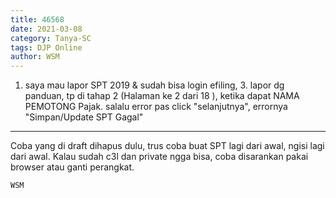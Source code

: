 ```yaml
---
title: 46568
date: 2021-03-08
category: Tanya-SC
tags: DJP Online
author: WSM
---
```


1. saya mau lapor SPT 2019 & sudah bisa login efiling, 3. lapor dg panduan, tp di tahap 2 (Halaman ke 2 dari 18 ), ketika dapat NAMA PEMOTONG Pajak. salalu error pas click "selanjutnya", errornya "Simpan/Update SPT Gagal"

---

Coba yang di draft dihapus dulu, trus coba buat SPT lagi dari awal, ngisi lagi dari awal. Kalau sudah c3l dan private ngga bisa, coba disarankan pakai browser atau ganti perangkat.

`WSM`
